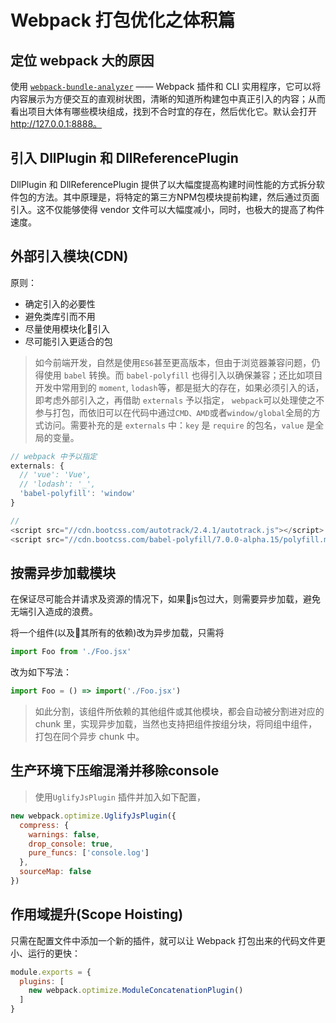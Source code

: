 # Webpack 打包优化之体积篇

## 定位 webpack 大的原因

使用 [`webpack-bundle-analyzer`](https://www.npmjs.com/package/webpack-bundle-analyzer) —— Webpack 插件和 CLI 实用程序，它可以将内容展示为方便交互的直观树状图，清晰的知道所构建包中真正引入的内容；从而看出项目大体有哪些模块组成，找到不合时宜的存在，然后优化它。默认会打开 http://127.0.0.1:8888。

## 引入 DllPlugin 和 DllReferencePlugin

DllPlugin 和 DllReferencePlugin 提供了以大幅度提高构建时间性能的方式拆分软件包的方法。其中原理是，将特定的第三方NPM包模块提前构建，然后通过页面引入。这不仅能够使得 vendor 文件可以大幅度减小，同时，也极大的提高了构件速度。

## 外部引入模块(CDN)

原则：

+ 确定引入的必要性
+ 避免类库引而不用
+ 尽量使用模块化引入
+ 尽可能引入更适合的包

> 如今前端开发，自然是使用`ES6`甚至更高版本，但由于浏览器兼容问题，仍得使用 `babel` 转换。而 `babel-polyfill` 也得引入以确保兼容；还比如项目开发中常用到的 `moment`, `lodash`等，都是挺大的存在，如果必须引入的话，即考虑外部引入之，再借助 `externals` 予以指定， `webpack`可以处理使之不参与打包，而依旧可以在代码中通过`CMD、AMD`或者`window/global`全局的方式访问。需要补充的是 `externals` 中：`key` 是 `require` 的包名，`value` 是全局的变量。

```javascript
// webpack 中予以指定
externals: {
  // 'vue': 'Vue',
  // 'lodash': '_',
  'babel-polyfill': 'window'
}

//
<script src="//cdn.bootcss.com/autotrack/2.4.1/autotrack.js"></script>
<script src="//cdn.bootcss.com/babel-polyfill/7.0.0-alpha.15/polyfill.min.js"></script>

```

## 按需异步加载模块

在保证尽可能合并请求及资源的情况下，如果js包过大，则需要异步加载，避免无端引入造成的浪费。

将一个组件(以及其所有的依赖)改为异步加载，只需将

```javascript
import Foo from './Foo.jsx'
```

改为如下写法：

```javascript
import Foo = () => import('./Foo.jsx')
```

> 如此分割，该组件所依赖的其他组件或其他模块，都会自动被分割进对应的 chunk 里，实现异步加载，当然也支持把组件按组分块，将同组中组件，打包在同个异步 chunk 中。

## 生产环境下压缩混淆并移除console

> 使用`UglifyJsPlugin` 插件并加入如下配置，

```javascript
new webpack.optimize.UglifyJsPlugin({
  compress: {
    warnings: false,
    drop_console: true,
    pure_funcs: ['console.log']
  },
  sourceMap: false
})
```

## 作用域提升(Scope Hoisting)

只需在配置文件中添加一个新的插件，就可以让 Webpack 打包出来的代码文件更小、运行的更快：

```javascript
module.exports = {
  plugins: [
    new webpack.optimize.ModuleConcatenationPlugin()
  ]
}
```
